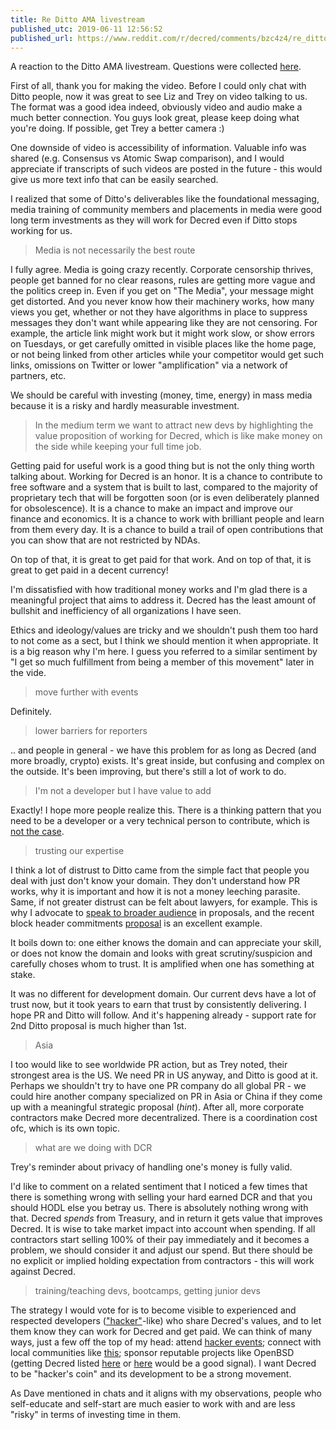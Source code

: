 ```yaml
---
title: Re Ditto AMA livestream
published_utc: 2019-06-11 12:56:52
published_url: https://www.reddit.com/r/decred/comments/bzc4z4/re_ditto_ama_livestream/eqrdgz2/
---
```


A reaction to the Ditto AMA livestream. Questions were collected [here](https://www.reddit.com/r/decred/comments/bm9as0/ama_livestream_with_liz_and_trey_from_ditto_pr/).

First of all, thank you for making the video. Before I could only chat with Ditto people, now it was great to see Liz and Trey on video talking to us. The format was a good idea indeed, obviously video and audio make a much better connection. You guys look great, please keep doing what you're doing. If possible, get Trey a better camera :)

One downside of video is accessibility of information. Valuable info was shared (e.g. Consensus vs Atomic Swap comparison), and I would appreciate if transcripts of such videos are posted in the future - this would give us more text info that can be easily searched.

I realized that some of Ditto's deliverables like the foundational messaging, media training of community members and placements in media were good long term investments as they will work for Decred even if Ditto stops working for us.

> Media is not necessarily the best route

I fully agree. Media is going crazy recently. Corporate censorship thrives, people get banned for no clear reasons, rules are getting more vague and the politics creep in. Even if you get on "The Media", your message might get distorted. And you never know how their machinery works, how many views you get, whether or not they have algorithms in place to suppress messages they don't want while appearing like they are not censoring. For example, the article link might work but it might work slow, or show errors on Tuesdays, or get carefully omitted in visible places like the home page, or not being linked from other articles while your competitor would get such links, omissions on Twitter or lower "amplification" via a network of partners, etc.

We should be careful with investing (money, time, energy) in mass media because it is a risky and hardly measurable investment.

> In the medium term we want to attract new devs by highlighting the value proposition of working for Decred, which is like make money on the side while keeping your full time job.

Getting paid for useful work is a good thing but is not the only thing worth talking about. Working for Decred is an honor. It is a chance to contribute to free software and a system that is built to last, compared to the majority of proprietary tech that will be forgotten soon (or is even deliberately planned for obsolescence). It is a chance to make an impact and improve our finance and economics. It is a chance to work with brilliant people and learn from them every day. It is a chance to build a trail of open contributions that you can show that are not restricted by NDAs.

On top of that, it is great to get paid for that work. And on top of that, it is great to get paid in a decent currency!

I'm dissatisfied with how traditional money works and I'm glad there is a meaningful project that aims to address it. Decred has the least amount of bullshit and inefficiency of all organizations I have seen.

Ethics and ideology/values are tricky and we shouldn't push them too hard to not come as a sect, but I think we should mention it when appropriate. It is a big reason why I'm here. I guess you referred to a similar sentiment by "I get so much fulfillment from being a member of this movement" later in the vide.

> move further with events

Definitely.

> lower barriers for reporters

.. and people in general - we have this problem for as long as Decred (and more broadly, crypto) exists. It's great inside, but confusing and complex on the outside. It's been improving, but there's still a lot of work to do.

> I'm not a developer but I have value to add

Exactly! I hope more people realize this. There is a thinking pattern that you need to be a developer or a very technical person to contribute, which is [not the case](https://medium.com/@richardred/introduction-to-github-for-non-coders-f5614edd64c0).

> trusting our expertise

I think a lot of distrust to Ditto came from the simple fact that people you deal with just don't know your domain. They don't understand how PR works, why it is important and how it is not a money leeching parasite. Same, if not greater distrust can be felt about lawyers, for example. This is why I advocate to [speak to broader audience](https://docs.decred.org/governance/politeia/proposal-guidelines/#speak-to-a-broad-audience) in proposals, and the recent block header commitments [proposal](https://proposals.decred.org/proposals/0a1ff846ec271184ea4e3a921a3ccd8d478f69948b984445ee1852f272d54c58) is an excellent example.

It boils down to: one either knows the domain and can appreciate your skill, or does not know the domain and looks with great scrutiny/suspicion and carefully choses whom to trust. It is amplified when one has something at stake.

It was no different for development domain. Our current devs have a lot of trust now, but it took years to earn that trust by consistently delivering. I hope PR and Ditto will follow. And it's happening already - support rate for 2nd Ditto proposal is much higher than 1st.

> Asia

I too would like to see worldwide PR action, but as Trey noted, their strongest area is the US. We need PR in US anyway, and Ditto is good at it. Perhaps we shouldn't try to have one PR company do all global PR - we could hire another company specialized on PR in Asia or China if they come up with a meaningful strategic proposal (_hint_). After all, more corporate contractors make Decred more decentralized. There is a coordination cost ofc, which is its own topic.

> what are we doing with DCR

Trey's reminder about privacy of handling one's money is fully valid.

I'd like to comment on a related sentiment that I noticed a few times that there is something wrong with selling your hard earned DCR and that you should HODL else you betray us. There is absolutely nothing wrong with that. Decred _spends_ from Treasury, and in return it gets value that improves Decred. It is wise to take market impact into account when spending. If all contractors start selling 100% of their pay immediately and it becomes a problem, we should consider it and adjust our spend. But there should be no explicit or implied holding expectation from contractors - this will work against Decred.

> training/teaching devs, bootcamps, getting junior devs

The strategy I would vote for is to become visible to experienced and respected developers (["hacker"](https://en.wikipedia.org/wiki/Hacker_culture)-like) who share Decred's values, and to let them know they can work for Decred and get paid. We can think of many ways, just a few off the top of my head: attend [hacker events](https://github.com/decredcommunity/issues/issues/83); connect with local communities like [this](https://ozlabs.org/about.html); sponsor reputable projects like OpenBSD (getting Decred listed [here](https://www.openbsdfoundation.org/contributors.html) or [here](https://www.openbsd.org/donations.html) would be a good signal). I want Decred to be "hacker's coin" and its development to be a strong movement.

As Dave mentioned in chats and it aligns with my observations, people who self-educate and self-start are much easier to work with and are less "risky" in terms of investing time in them.
